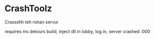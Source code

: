 # CrashToolz
Crassshh teh rohan servur

requires ms detours
build, inject dll in lobby, log in, server crashed :000
